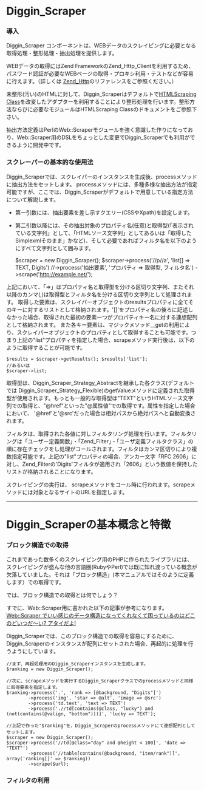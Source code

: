 Diggin_Scraper
==============

### 導入 ###

Diggin_Scraper コンポーネントは、WEBデータのスクレイピングに必要となる取得処理・整形処理・抽出処理を提供します。

WEBデータの取得にはZend FrameworkのZend_Http_Clientを利用するため、パスワード認証が必要なWEBページの取得・プロキシ利用・テストなどが容易に行えます。（詳しくは [Zend_Http](http://framework.zend.com/manual/ja/zend.http.html)のリファレンスをご参照ください。）

未整形(汚い)のHTMLに対して、Diggin_Scraperはデフォルトで[HTMLScraping Class](http://www.rcdtokyo.com/etc/htmlscraping/)を改変したアダプターを利用することにより整形処理を行います。整形方法ならびに必要なモジュールはHTMLScraping Classのドキュメントをご参照下さい。

抽出方法定義はPerlのWeb::Scraperモジュールを強く意識した作りになっており、Web::Scraper用のDSLをちょっとした変更でDiggin_Scraperでも利用ができるように開発中です。

### スクレーパーの基本的な使用法 ###

Diggin_Scraperでは、スクレイパーのインスタンスを生成後、processメソッドに抽出方法をセットします。
processメソッドには、多種多様な抽出方法が指定可能ですが、ここでは、Diggin_Scraperがデフォルトで用意している指定方法について解説します。

- 第一引数には、抽出要素を差し示すクエリー(CSSやXpath)を設定します。
- 第二引数以降には、その抽出対象のプロパティ名(任意)と取得型(「表示されている文字列」として、「HTMLソース文字列」としてあるいは「取得したSimplexmlそのまま」かなど)、そして必要であればフィルタ名を以下のようにすべて文字列として囲みます。

    $scraper = new Diggin_Scraper();
    $scraper->process('//p//a', 'list[]      => TEXT,   Digits') 
          //->process('抽出要素', 'プロパティ => 取得型, フィルタ名') 
            ->scrape('http://example.net/');

上記において、「=>」はプロパティ名と取得型を分ける区切り文字列、またそれ以降のカンマ(,)は取得型とフィルタ名を分ける区切り文字列として処理されます。
取得した要素は、スクレイパーオブジェクトのresultsプロパティに全てそのキーに対するリストとして格納されます。'[]'をプロパティ名の後ろに記述しなかった場合、取得された最初の要素一つがプロパティキー名に対する連想配列として格納されます。
また各キー要素は、マジックメソッド__getの利用により、スクレイパーオブジェクトのプロパティとして取得することも可能です。つまり上記の"list"プロパティを指定した場合、scrapeメソッド実行後は、以下のように取得することが可能です。

    $results = $scraper->getResults(); $results['list'];
    //あるいは
    $scraper->list;

取得型は、Diggin_Scraper_Strategy_Abstractを継承した各クラス(デフォルトでは Diggin_Scraper_Strategy_Flexible)のgetValueメソッドに定義された取得型が使用されます。もっとも一般的な取得型は"TEXT"というHTMLソース文字列での取得と、"@href"といった"@属性値"での取得です。属性を指定した場合において、 '@href'と'@src'だった場合は相対パスから絶対パスへと自動変換されます。

フィルタは、取得された各値に対しフィルタリング処理を行います。フィルタリングは「ユーザー定義関数」・「Zend_Filter」・「ユーザ定義フィルタクラス」の順に存在チェックをし処理がコールされます。フィルタはカンマ区切りにより複数指定可能です。上記の"list"プロパティの場合、アンカー文字「RFC 2606」に対し、Zend_Filterの'Digits'フィルタが適用され「2606」という数値を保持したリストが格納されることになります。

スクレイピングの実行は、 scrapeメソッドをコール時に行われます。scrapeメソッドには対象となるサイトのURLを指定します。

---
Diggin_Scraperの基本概念と特徴
==============================

### ブロック構造での取得 ###

これまであった数多くのスクレイピング用のPHPに作られたライブラリには、スクレイピングが盛んな他の言語圏(RubyやPerl)では既に知れ渡っている概念が欠落していました。それは「ブロック構造」(本マニュアルではそのように定義します）での取得です。

では、ブロック構造での取得とは何でしょう？

すでに、Web::Scraper用に書かれた以下の記事が参考になります。
[Web::Scraper でいい感じのデータ構造になってくれなくて困っているのはどこのどいつだ〜い? アタイだよ!](http://en.yummy.stripper.jp/?eid=800109)

Diggin_Scraperでは、このブロック構造での取得を容易にするために、Diggin_Scraperのインスタンスが配列にセットされた場合、再起的に処理を行うようにしています。

    //まず、再起処理用のDiggin_Scraperインスタンスを生成します。
    $ranking = new Diggin_Scraper();

    //次に、scrapeメソッドを実行するDiggin_Scraperクラスでのprocessメソッドと同様に取得要素を指定します。
    $ranking->process('.', 'rank => [@background, "Digits"]')
            ->process('img', 'star => @alt', 'image => @src')
            ->process('td.text', 'text => TEXT')
            ->process('.//td[contains(@class, "lucky") and (not(contains(@valign, "bottom")))]', 'lucky => TEXT');

    //上記で作った"$ranking"を、Diggin_Scraperのprocessメソッドにて連想配列としてセットします。
    $scraper = new Diggin_Scraper();
    $scraper->process('//td[@class="day" and @height < 100]', 'date => "TEXT"')
            ->process('//table[contains(@background, "item/rank")]', array('ranking[]' => $ranking))
            ->scrape($url);

### フィルタの利用 ###


